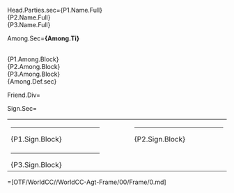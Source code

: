 Head.Parties.sec={P1.Name.Full}<br>{P2.Name.Full}<br>{P3.Name.Full}

Among.Sec=<b>{Among.Ti}</b><br><br><ul type="none" style="padding-left: 0"><li>{P1.Among.Block}<br></li><li>{P2.Among.Block}<br></li><li>{P3.Among.Block}<br></li><li>{Among.Def.sec}</li></ul>

Friend.Div=</i>

Sign.Sec=<table><tr><td valign="top" width="300px"><hr>{P1.Sign.Block}</td><td width="100px"></td><td valign="top" width="300px"><hr>{P2.Sign.Block}</td></tr><tr><td valign="top" width="300px"><hr>{P3.Sign.Block}</td><td></td></tr></table>

=[OTF/WorldCC//WorldCC-Agt-Frame/00/Frame/0.md]
